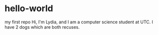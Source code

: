 # hello-world
my first repo 
Hi, I'm Lydia, and I am a computer science student at UTC.
I have 2 dogs which are both recuses.
